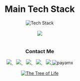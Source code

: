 <div align="center">
<h1>Main Tech Stack</h1>
<div class={
	display: flex;
	flex-direction: row;
} >
 <div>

 <img src="https://skillicons.dev/icons?i=ts,js,react,redux,html,css,bootstrap,tailwind,materialui,git,github,figma,idea,vscode,wordpress&perline=5" alt="Tech Stack" /> 
 
</div>
  <br/>
  
<div>
    <a href="https://github.com/payamx">
<img align="center" src="https://github-readme-stats.vercel.app/api/top-langs/?username=danielbellmas&layout=compact&theme=tokyonight&langs_count=6" />
    </a>
</div>

<br />
</div>

 



<div align="center">
  
  <h3>Contact Me</h3>
  
  <div >
    <a href="https://dev.to/payamx" target="_blank">
      <img src="https://img.shields.io/badge/dev.to-0A0A0A?style=for-the-badge&logo=dev.to&logoColor=white&color=black"/>
    </a>&nbsp;&nbsp;
    <a href="https://www.linkedin.com/in/daniel-bellmas/" target="_blank">
      <img src="https://img.shields.io/badge/LinkedIn-0077B5?style=for-the-badge&logo=linkedin&logoColor=white">
    </a>&nbsp;&nbsp;
   <a href="https://medium.com/@dbalmas7" target="_blank">
      <img src="https://img.shields.io/badge/Medium-12100E?style=for-the-badge&logo=medium&logoColor=white&color=black"/>
   </a>&nbsp;&nbsp;
    <a href="https://stackoverflow.com/users/14831834/daniel-bellmas" target="_blank">
      <img src="https://img.shields.io/badge/Stack_Overflow-FE7A16?style=for-the-badge&logo=stack-overflow&logoColor=black">
    </a>&nbsp;&nbsp;
    <a href="https://codesandbox.io/u/danielbellmas" target="_blank">
      <img src="https://img.shields.io/badge/Codesandbox-000000?style=for-the-badge&logo=CodeSandbox&logoColor=white">
    </a>
    <img src="https://komarev.com/ghpvc/?username=payamx&style=flat-square&color=blue" alt="payamx"/>

  </div> 
   
</div>

<br />

  <a href="https://www.linkedin.com/in/daniel-bellmas/" target="_blank">
    <img alt="The Tree of Life" src="https://user-images.githubusercontent.com/76179660/136558695-b3462e1a-8f29-4b7a-87c3-1e9d8aaa7829.png" />
  </a>

</div>

